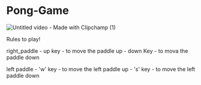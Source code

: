 # Pong-Game

![Untitled video - Made with Clipchamp (1)](https://user-images.githubusercontent.com/39882035/225130140-26daaf88-087f-43c7-9ca7-49761552c380.gif)

Rules to play!

right_paddle - up key - to move the paddle up
             - down Key - to mova the paddle down
             
left paddle - 'w' key - to move the left paddle up
            - 's' key - to move the left paddle down
